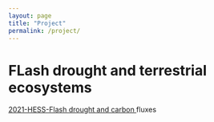 ```yaml
---
layout: page
title: "Project"
permalink: /project/
---
```

<div class="container">
    <h1>FLash drought and terrestrial ecosystems</h1>
    <a href="https://hess.copernicus.org/articles/24/5579/2020/" target="_blank">
    2021-HESS-Flash drought and carbon
    </a>fluxes   
<div>   
    
<html>
  <head>
    <style>
      body {
        background-image: url('/assets/images/drought-vegetation.jpg');
        background-size: cover;
        background-position: center;
        background-attachment: fixed;
      }
    </style>
  </head>
</html>
